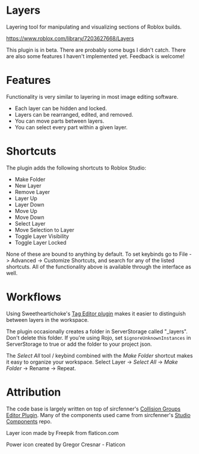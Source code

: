 # Layers

Layering tool for manipulating and visualizing sections of Roblox builds.

<https://www.roblox.com/library/7203627668/Layers>

This plugin is in beta. There are probably some bugs I didn't catch. There are also some features I haven't implemented yet. Feedback is welcome!

# Features
Functionality is very similar to layering in most image editing software.
- Each layer can be hidden and locked.
- Layers can be rearranged, edited, and removed.
- You can move parts between layers.
- You can select every part within a given layer.

# Shortcuts
The plugin adds the following shortcuts to Roblox Studio:
- Make Folder
- New Layer
- Remove Layer
- Layer Up
- Layer Down
- Move Up
- Move Down
- Select Layer
- Move Selection to Layer
- Toggle Layer Visibility
- Toggle Layer Locked

None of these are bound to anything by default. To set keybinds go to File -> Advanced -> Customize Shortcuts, and search for any of the listed shortcuts. All of the functionality above is available through the interface as well.

# Workflows
Using Sweetheartichoke's [Tag Editor plugin](https://www.roblox.com/library/948084095/Tag-Editor) makes it easier to distinguish between layers in the workspace.

The plugin occasionally creates a folder in ServerStorage called "_layers". Don't delete this folder. If you're using Rojo, set `$ignoreUnknownInstances` in ServerStorage to true or add the folder to your project json.

The _Select All_ tool / keybind combined with the _Make Folder_ shortcut makes it easy to organize your workspace. Select Layer -> _Select All_ -> _Make Folder_ -> Rename -> Repeat.

# Attribution
The code base is largely written on top of sircfenner's [Collision Groups Editor Plugin](https://github.com/sircfenner/CollisionGroupsEditor). Many of the components used came from sircfenner's [Studio Components](https://github.com/sircfenner/StudioComponents) repo.

Layer icon made by Freepik from flaticon.com

Power icon created by Gregor Cresnar - Flaticon